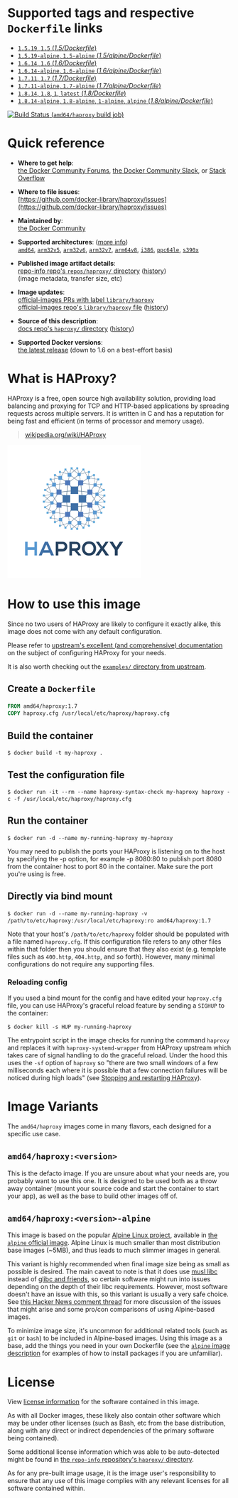 <!--

********************************************************************************

WARNING:

    DO NOT EDIT "haproxy/README.md"

    IT IS AUTO-GENERATED

    (from the other files in "haproxy/" combined with a set of templates)

********************************************************************************

-->

# Supported tags and respective `Dockerfile` links

-	[`1.5.19`, `1.5` (*1.5/Dockerfile*)](https://github.com/docker-library/haproxy/blob/5803ee6e7e1f542bb22dbf83761bbe908d8e66ab/1.5/Dockerfile)
-	[`1.5.19-alpine`, `1.5-alpine` (*1.5/alpine/Dockerfile*)](https://github.com/docker-library/haproxy/blob/5803ee6e7e1f542bb22dbf83761bbe908d8e66ab/1.5/alpine/Dockerfile)
-	[`1.6.14`, `1.6` (*1.6/Dockerfile*)](https://github.com/docker-library/haproxy/blob/5803ee6e7e1f542bb22dbf83761bbe908d8e66ab/1.6/Dockerfile)
-	[`1.6.14-alpine`, `1.6-alpine` (*1.6/alpine/Dockerfile*)](https://github.com/docker-library/haproxy/blob/5803ee6e7e1f542bb22dbf83761bbe908d8e66ab/1.6/alpine/Dockerfile)
-	[`1.7.11`, `1.7` (*1.7/Dockerfile*)](https://github.com/docker-library/haproxy/blob/5803ee6e7e1f542bb22dbf83761bbe908d8e66ab/1.7/Dockerfile)
-	[`1.7.11-alpine`, `1.7-alpine` (*1.7/alpine/Dockerfile*)](https://github.com/docker-library/haproxy/blob/5803ee6e7e1f542bb22dbf83761bbe908d8e66ab/1.7/alpine/Dockerfile)
-	[`1.8.14`, `1.8`, `1`, `latest` (*1.8/Dockerfile*)](https://github.com/docker-library/haproxy/blob/9da24940385e6178f987737305ff499734437c90/1.8/Dockerfile)
-	[`1.8.14-alpine`, `1.8-alpine`, `1-alpine`, `alpine` (*1.8/alpine/Dockerfile*)](https://github.com/docker-library/haproxy/blob/9da24940385e6178f987737305ff499734437c90/1.8/alpine/Dockerfile)

[![Build Status](https://doi-janky.infosiftr.net/job/multiarch/job/amd64/job/haproxy/badge/icon) (`amd64/haproxy` build job)](https://doi-janky.infosiftr.net/job/multiarch/job/amd64/job/haproxy/)

# Quick reference

-	**Where to get help**:  
	[the Docker Community Forums](https://forums.docker.com/), [the Docker Community Slack](https://blog.docker.com/2016/11/introducing-docker-community-directory-docker-community-slack/), or [Stack Overflow](https://stackoverflow.com/search?tab=newest&q=docker)

-	**Where to file issues**:  
	[https://github.com/docker-library/haproxy/issues](https://github.com/docker-library/haproxy/issues)

-	**Maintained by**:  
	[the Docker Community](https://github.com/docker-library/haproxy)

-	**Supported architectures**: ([more info](https://github.com/docker-library/official-images#architectures-other-than-amd64))  
	[`amd64`](https://hub.docker.com/r/amd64/haproxy/), [`arm32v5`](https://hub.docker.com/r/arm32v5/haproxy/), [`arm32v6`](https://hub.docker.com/r/arm32v6/haproxy/), [`arm32v7`](https://hub.docker.com/r/arm32v7/haproxy/), [`arm64v8`](https://hub.docker.com/r/arm64v8/haproxy/), [`i386`](https://hub.docker.com/r/i386/haproxy/), [`ppc64le`](https://hub.docker.com/r/ppc64le/haproxy/), [`s390x`](https://hub.docker.com/r/s390x/haproxy/)

-	**Published image artifact details**:  
	[repo-info repo's `repos/haproxy/` directory](https://github.com/docker-library/repo-info/blob/master/repos/haproxy) ([history](https://github.com/docker-library/repo-info/commits/master/repos/haproxy))  
	(image metadata, transfer size, etc)

-	**Image updates**:  
	[official-images PRs with label `library/haproxy`](https://github.com/docker-library/official-images/pulls?q=label%3Alibrary%2Fhaproxy)  
	[official-images repo's `library/haproxy` file](https://github.com/docker-library/official-images/blob/master/library/haproxy) ([history](https://github.com/docker-library/official-images/commits/master/library/haproxy))

-	**Source of this description**:  
	[docs repo's `haproxy/` directory](https://github.com/docker-library/docs/tree/master/haproxy) ([history](https://github.com/docker-library/docs/commits/master/haproxy))

-	**Supported Docker versions**:  
	[the latest release](https://github.com/docker/docker-ce/releases/latest) (down to 1.6 on a best-effort basis)

# What is HAProxy?

HAProxy is a free, open source high availability solution, providing load balancing and proxying for TCP and HTTP-based applications by spreading requests across multiple servers. It is written in C and has a reputation for being fast and efficient (in terms of processor and memory usage).

> [wikipedia.org/wiki/HAProxy](https://en.wikipedia.org/wiki/HAProxy)

![logo](https://raw.githubusercontent.com/docker-library/docs/566c944ca5eb9d1947c8a2e8821f8de2b0fc144c/haproxy/logo.png)

# How to use this image

Since no two users of HAProxy are likely to configure it exactly alike, this image does not come with any default configuration.

Please refer to [upstream's excellent (and comprehensive) documentation](https://cbonte.github.io/haproxy-dconv/) on the subject of configuring HAProxy for your needs.

It is also worth checking out the [`examples/` directory from upstream](http://git.haproxy.org/?p=haproxy-1.8.git;a=tree;f=examples).

## Create a `Dockerfile`

```dockerfile
FROM amd64/haproxy:1.7
COPY haproxy.cfg /usr/local/etc/haproxy/haproxy.cfg
```

## Build the container

```console
$ docker build -t my-haproxy .
```

## Test the configuration file

```console
$ docker run -it --rm --name haproxy-syntax-check my-haproxy haproxy -c -f /usr/local/etc/haproxy/haproxy.cfg
```

## Run the container

```console
$ docker run -d --name my-running-haproxy my-haproxy
```

You may need to publish the ports your HAProxy is listening on to the host by specifying the -p option, for example -p 8080:80 to publish port 8080 from the container host to port 80 in the container. Make sure the port you're using is free.

## Directly via bind mount

```console
$ docker run -d --name my-running-haproxy -v /path/to/etc/haproxy:/usr/local/etc/haproxy:ro amd64/haproxy:1.7
```

Note that your host's `/path/to/etc/haproxy` folder should be populated with a file named `haproxy.cfg`. If this configuration file refers to any other files within that folder then you should ensure that they also exist (e.g. template files such as `400.http`, `404.http`, and so forth). However, many minimal configurations do not require any supporting files.

### Reloading config

If you used a bind mount for the config and have edited your `haproxy.cfg` file, you can use HAProxy's graceful reload feature by sending a `SIGHUP` to the container:

```console
$ docker kill -s HUP my-running-haproxy
```

The entrypoint script in the image checks for running the command `haproxy` and replaces it with `haproxy-systemd-wrapper` from HAProxy upstream which takes care of signal handling to do the graceful reload. Under the hood this uses the `-sf` option of `haproxy` so "there are two small windows of a few milliseconds each where it is possible that a few connection failures will be noticed during high loads" (see [Stopping and restarting HAProxy](http://www.haproxy.org/download/1.7/doc/management.txt)).

# Image Variants

The `amd64/haproxy` images come in many flavors, each designed for a specific use case.

## `amd64/haproxy:<version>`

This is the defacto image. If you are unsure about what your needs are, you probably want to use this one. It is designed to be used both as a throw away container (mount your source code and start the container to start your app), as well as the base to build other images off of.

## `amd64/haproxy:<version>-alpine`

This image is based on the popular [Alpine Linux project](http://alpinelinux.org), available in [the `alpine` official image](https://hub.docker.com/_/alpine). Alpine Linux is much smaller than most distribution base images (~5MB), and thus leads to much slimmer images in general.

This variant is highly recommended when final image size being as small as possible is desired. The main caveat to note is that it does use [musl libc](http://www.musl-libc.org) instead of [glibc and friends](http://www.etalabs.net/compare_libcs.html), so certain software might run into issues depending on the depth of their libc requirements. However, most software doesn't have an issue with this, so this variant is usually a very safe choice. See [this Hacker News comment thread](https://news.ycombinator.com/item?id=10782897) for more discussion of the issues that might arise and some pro/con comparisons of using Alpine-based images.

To minimize image size, it's uncommon for additional related tools (such as `git` or `bash`) to be included in Alpine-based images. Using this image as a base, add the things you need in your own Dockerfile (see the [`alpine` image description](https://hub.docker.com/_/alpine/) for examples of how to install packages if you are unfamiliar).

# License

View [license information](http://www.haproxy.org/download/1.5/doc/LICENSE) for the software contained in this image.

As with all Docker images, these likely also contain other software which may be under other licenses (such as Bash, etc from the base distribution, along with any direct or indirect dependencies of the primary software being contained).

Some additional license information which was able to be auto-detected might be found in [the `repo-info` repository's `haproxy/` directory](https://github.com/docker-library/repo-info/tree/master/repos/haproxy).

As for any pre-built image usage, it is the image user's responsibility to ensure that any use of this image complies with any relevant licenses for all software contained within.
